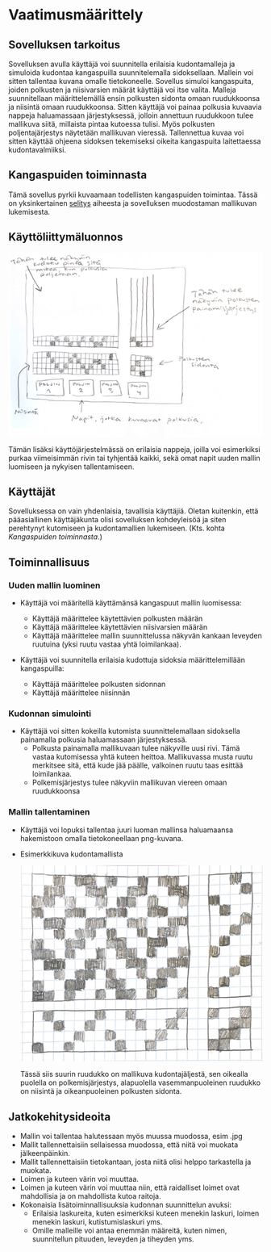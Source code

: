 # Vaatimusmäärittely

## Sovelluksen tarkoitus
Sovelluksen avulla käyttäjä voi suunnitella erilaisia kudontamalleja ja simuloida kudontaa kangaspuilla suunnitelemalla sidoksellaan. 
Mallein voi sitten tallentaa kuvana omalle tietokoneelle.
Sovellus simuloi kangaspuita, joiden polkusten ja niisivarsien määrät käyttäjä voi itse valita. 
Malleja suunnitellaan määrittelemällä ensin polkusten sidonta omaan ruudukkoonsa ja niisintä omaan ruudukkoonsa.
Sitten käyttäjä voi painaa polkusia kuvaavia nappeja haluamassaan järjestyksessä, jolloin annettuun ruudukkoon tulee mallikuva siitä, millaista pintaa kutoessa tulisi. 
Myös polkusten poljentajärjestys näytetään mallikuvan vieressä. Tallennettua kuvaa voi sitten käyttää ohjeena sidoksen tekemiseksi oikeita kangaspuita laitettaessa kudontavalmiiksi.

## Kangaspuiden toiminnasta
Tämä sovellus pyrkii kuvaamaan todellisten kangaspuiden toimintaa. Tässä on yksinkertainen [selitys](https://github.com/emmakamutta/ot-harjoitustyo/blob/master/dokumentaatio/kangaspuiden_toiminnasta.md) aiheesta ja sovelluksen muodostaman mallikuvan lukemisesta.


## Käyttöliittymäluonnos
![Käyttisluonnos kuva](https://github.com/emmakamutta/ot-harjoitustyo/blob/master/dokumentaatio/kuvat/kayttisluonnos.png)

Tämän lisäksi käyttöjärjestelmässä on erilaisia nappeja, joilla voi esimerkiksi purkaa viimeisimmän rivin tai tyhjentää kaikki, sekä omat napit uuden mallin luomiseen ja nykyisen tallentamiseen.

## Käyttäjät
Sovelluksessa on vain yhdenlaisia, tavallisia käyttäjiä. Oletan kuitenkin, että pääasiallinen käyttäjäkunta olisi sovelluksen kohdeyleisöä ja siten perehtynyt kutomiseen ja kudontamallien lukemiseen. (Kts. kohta *Kangaspuiden toiminnasta*.)

## Toiminnallisuus
### Uuden mallin luominen
-  Käyttäjä voi määritellä käyttämänsä kangaspuut mallin luomisessa: 
   - Käyttäjä määrittelee käytettävien polkusten määrän 
   - Käyttäjä määrittelee käytettävien niisivarsien määrän
   - Käyttäjä määrittelee mallin suunnittelussa näkyvän kankaan leveyden ruutuina (yksi ruutu vastaa yhtä loimilankaa).
  
- Käyttäjä voi suunnitella erilaisia kudottuja sidoksia määrittelemillään kangaspuilla:
  - Käyttäjä määrittelee polkusten sidonnan
  - Käyttäjä määrittelee niisinnän
  
### Kudonnan simulointi
- Käyttäjä voi sitten kokeilla kutomista suunnittelemallaan sidoksella painamalla polkusia haluamassaan järjestyksessä.
  - Polkusta painamalla mallikuvaan tulee näkyville uusi rivi. Tämä vastaa kutomisessa yhtä kuteen heittoa. Mallikuvassa musta ruutu merkitsee sitä, että kude jää päälle, valkoinen ruutu taas esittää loimilankaa.
  - Polkemisjärjestys tulee näkyviin mallikuvan viereen omaan ruudukkoonsa
  
### Mallin tallentaminen
- Käyttäjä voi lopuksi tallentaa juuri luoman mallinsa haluamaansa hakemistoon omalla tietokoneellaan png-kuvana.

- Esimerkkikuva kudontamallista

   ![esimerkkikuva](https://github.com/emmakamutta/ot-harjoitustyo/blob/master/dokumentaatio/kuvat/esimerkki.png)
   
   Tässä siis suurin ruudukko on mallikuva kudontajäljestä, sen oikealla puolella on polkemisjärjestys, alapuolella vasemmanpuoleinen ruudukko on niisintä ja oikeanpuoleinen polkusten sidonta.


## Jatkokehitysideoita
- Mallin voi tallentaa halutessaan myös muussa muodossa, esim .jpg
- Mallit tallennettaisiin sellaisessa muodossa, että niitä voi muokata jälkeenpäinkin.
- Mallit tallennettaisiin tietokantaan, josta niitä olisi helppo tarkastella ja muokata.
- Loimen ja kuteen värin voi muuttaa.
- Loimen ja kuteen värin voi muuttaa niin, että raidalliset loimet ovat mahdollisia ja on mahdollista kutoa raitoja. 
- Kokonaisia lisätoiminnallisuuksia kudonnan suunnittelun avuksi: 
  - Erilaisia laskureita, kuten esimerkiksi kuteen menekin laskuri, loimen menekin laskuri, kutistumislaskuri yms. 
  - Omille malleille voi antaa enemmän määreitä, kuten nimen, suunnitellun pituuden, leveyden ja tiheyden yms.
